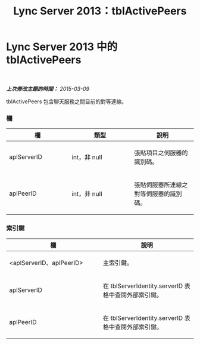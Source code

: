 ﻿---
title: Lync Server 2013：tblActivePeers
TOCTitle: tblActivePeers
ms:assetid: b50c3f4a-bab6-4cb9-b40e-016cf1a9c607
ms:mtpsurl: https://technet.microsoft.com/zh-tw/library/Gg615030(v=OCS.15)
ms:contentKeyID: 49292063
ms.date: 08/24/2015
mtps_version: v=OCS.15
ms.translationtype: HT
---

# Lync Server 2013 中的 tblActivePeers

 

_**上次修改主題的時間：** 2015-03-09_

tblActivePeers 包含聊天服務之間目前的對等連線。

### 欄

<table>
<colgroup>
<col style="width: 33%" />
<col style="width: 33%" />
<col style="width: 33%" />
</colgroup>
<thead>
<tr class="header">
<th>欄</th>
<th>類型</th>
<th>說明</th>
</tr>
</thead>
<tbody>
<tr class="odd">
<td><p>aplServerID</p></td>
<td><p>int，非 null</p></td>
<td><p>張貼項目之伺服器的識別碼。</p></td>
</tr>
<tr class="even">
<td><p>aplPeerID</p></td>
<td><p>int，非 null</p></td>
<td><p>張貼伺服器所連線之對等伺服器的識別碼。</p></td>
</tr>
</tbody>
</table>


### 索引鍵

<table>
<colgroup>
<col style="width: 50%" />
<col style="width: 50%" />
</colgroup>
<thead>
<tr class="header">
<th>欄</th>
<th>說明</th>
</tr>
</thead>
<tbody>
<tr class="odd">
<td><p>&lt;aplServerID、aplPeerID&gt;</p></td>
<td><p>主索引鍵。</p></td>
</tr>
<tr class="even">
<td><p>aplServerID</p></td>
<td><p>在 tblServerIdentity.serverID 表格中查閱外部索引鍵。</p></td>
</tr>
<tr class="odd">
<td><p>aplPeerID</p></td>
<td><p>在 tblServerIdentity.serverID 表格中查閱外部索引鍵。</p></td>
</tr>
</tbody>
</table>

